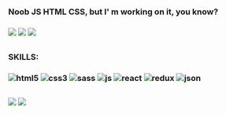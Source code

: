 ### Noob JS HTML CSS, but I' m working on it, you know? 
### <a href="https://www.linkedin.com/in/%D0%BF%D0%B0%D0%B2%D0%B5%D0%BB-%D0%B2%D0%BE%D1%80%D0%BE%D0%B1%D1%8C%D0%B5%D0%B2-4ba528256/"><img src="https://img.shields.io/badge/LinkedIn-0A66C2.svg?style=for-the-badge&logo=LinkedIn&logoColor=white"></a> <a href="https://www.freecodecamp.org/Yaroslavskiba"><img src="https://img.shields.io/badge/freeCodeCamp-0A0A23.svg?style=for-the-badge&logo=freeCodeCamp&logoColor=white"></a> <a href="yaroslavskiba322@gmail.com"><img src="https://img.shields.io/badge/Gmail-EA4335.svg?style=for-the-badge&logo=Gmail&logoColor=white"></a>
###
##

### SKILLS: 
### <img alt="html5" src="https://img.shields.io/badge/HTML5-E34F26.svg?style=for-the-badge&logo=HTML5&logoColor=white"/>  <img alt="css3" src="https://img.shields.io/badge/CSS3-1572B6.svg?style=for-the-badge&logo=CSS3&logoColor=white"/>  <img alt="sass" src="https://img.shields.io/badge/Sass-CC6699.svg?style=for-the-badge&logo=Sass&logoColor=white"/>  <img alt="js" src="https://img.shields.io/badge/JavaScript-F7DF1E.svg?style=for-the-badge&logo=JavaScript&logoColor=black"/>  <img alt="react" src="https://img.shields.io/badge/React-61DAFB.svg?style=for-the-badge&logo=React&logoColor=black"/>  <img alt="redux" src="https://img.shields.io/badge/Redux-764ABC.svg?style=for-the-badge&logo=Redux&logoColor=white"/>  <img alt="json" src="https://img.shields.io/badge/JSON-000000.svg?style=for-the-badge&logo=JSON&logoColor=white"/>
###
##
###  
<img src="https://www.codewars.com/users/yaroslavskiba322/badges/large">
<img src="https://img.shields.io/badge/dynamic/json?style=for-the-badge&labelColor=black&color=%23ffa116&label=Solved&query=solvedOverTotal&url=https%3A%2F%2Fleetcode-badge.vercel.app%2Fapi%2Fusers%2Fyaroslavskiba&logo=leetcode&logoColor=yellow">
